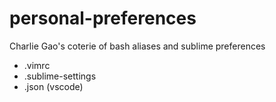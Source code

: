 # personal-preferences
Charlie Gao's coterie of bash aliases and sublime preferences

* .vimrc
* .sublime-settings
* .json (vscode)
